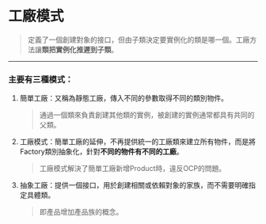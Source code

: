 # **工廠模式**

> 定義了一個創建對象的接口，但由子類決定要實例化的類是哪一個。工廠方法讓**類把實例化推遲到子類**。

---

### 主要有三種模式：
1. 簡單工廠：又稱為靜態工廠，傳入不同的參數取得不同的類別物件。
   > 通過一個類來負責創建其他類的實例，被創建的實例通常都具有共同的父類。

2. 工廠模式：簡單工廠的延伸，不再提供統一的工廠類來建立所有物件，而是將Factory類別抽象化，針對**不同的物件有不同的工廠**。
   > 工廠模式解決了簡單工廠新增Product時，違反OCP的問題。

3. 抽象工廠：提供一個接口，用於創建相關或依賴對象的家族，而不需要明確指定具體類。
   > 即產品增加產品族的概念。
